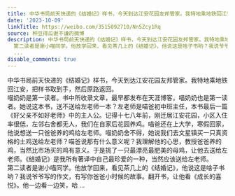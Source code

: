 ```yaml
---
title: 中华书局前天快递的《结婚记》样书，今天到达江安花园友邦管家。我特地乘地铁回江安，把样书取到手，然后原路返回。 喵奶奶是第一读者。书中所收录文章，最早都...
date: '2023-10-09'
linkTitle: https://weibo.com/3515092710/Nn5Zcy1Rq
source: 种豆得瓜谢不谦的微博
description: 中华书局前天快递的《结婚记》样书，今天到达江安花园友邦管家。我特地乘地铁回江安，把样书取到手，然后原路返回。<br> 喵奶奶是第一读者。书中所收录文章，最早都发布在天涯博客，喵奶奶也是第一读者。她说这本书，送不送给左老师一本？左老师是喵爸初中班主任，本书最后一篇《好父亲不如好老师》中的主人公。记得十七八年前，刚迁居江安花园，小区入住率很低，左邻右舍都无人，我们在自家后花园养鸡。喵爸还在上大学，寒假回家，他说想送一只爸爸养的鸡给左老师。喵奶奶舍不得，她说我们去文星镇买一只真资格的土鸡送给左老师？喵爸说那有什么意义呢？我理解他的心思，教授爸爸养的鸡，当然比市场买的鸡有意义。于是挑了一只最漂亮最肥美的母鸡，让他去送给左老师。《结婚记》是我所有著译中自己最珍爱的一种，当然应该送给左老师。<br>
  第二读者是谢小喵同学。他放学回来，看见茶几上的《结婚记》，他说这是啥子书哟？我说爷爷写的作文，有写你爸爸小时候的故事。翻开书，让他看《成长的喜悦》。他一边看一边笑，哈
  ...
disable_comments: true
---
```

中华书局前天快递的《结婚记》样书，今天到达江安花园友邦管家。我特地乘地铁回江安，把样书取到手，然后原路返回。<br> 喵奶奶是第一读者。书中所收录文章，最早都发布在天涯博客，喵奶奶也是第一读者。她说这本书，送不送给左老师一本？左老师是喵爸初中班主任，本书最后一篇《好父亲不如好老师》中的主人公。记得十七八年前，刚迁居江安花园，小区入住率很低，左邻右舍都无人，我们在自家后花园养鸡。喵爸还在上大学，寒假回家，他说想送一只爸爸养的鸡给左老师。喵奶奶舍不得，她说我们去文星镇买一只真资格的土鸡送给左老师？喵爸说那有什么意义呢？我理解他的心思，教授爸爸养的鸡，当然比市场买的鸡有意义。于是挑了一只最漂亮最肥美的母鸡，让他去送给左老师。《结婚记》是我所有著译中自己最珍爱的一种，当然应该送给左老师。<br> 第二读者是谢小喵同学。他放学回来，看见茶几上的《结婚记》，他说这是啥子书哟？我说爷爷写的作文，有写你爸爸小时候的故事。翻开书，让他看《成长的喜悦》。他一边看一边笑，哈 ...